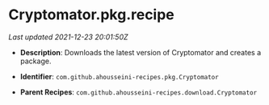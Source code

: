 # Cryptomator.pkg.recipe

_Last updated 2021-12-23 20:01:50Z_

- **Description**: Downloads the latest version of Cryptomator and creates a package.

- **Identifier**: `com.github.ahousseini-recipes.pkg.Cryptomator`

- **Parent Recipes**: `com.github.ahousseini-recipes.download.Cryptomator`
